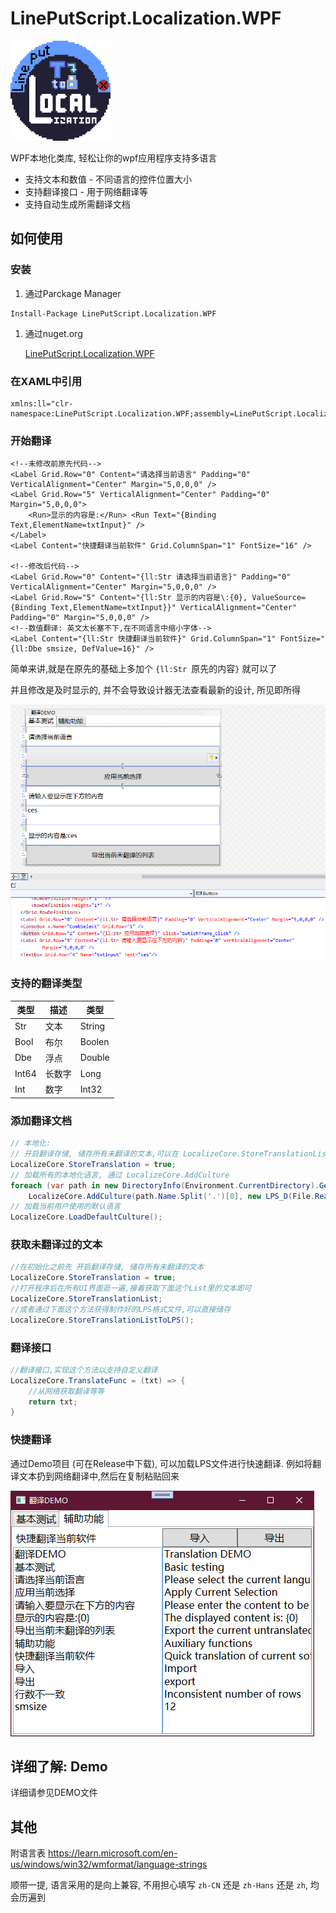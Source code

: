 # LinePutScript.Localization.WPF

<img src="https://github.com/LorisYounger/LinePutScript.Localization.WPF/raw/main/Localization.png" alt="Localization" style="zoom:50%;" />

WPF本地化类库, 轻松让你的wpf应用程序支持多语言

* 支持文本和数值 - 不同语言的控件位置大小
* 支持翻译接口 - 用于网络翻译等
* 支持自动生成所需翻译文档

## 如何使用

### 安装

1. 通过Parckage Manager

```
Install-Package LinePutScript.Localization.WPF
```

1. 通过nuget.org

   [LinePutScript.Localization.WPF](https://www.nuget.org/packages/LinePutScript.Localization.WPF/)

### 在XAML中引用

```xaml
xmlns:ll="clr-namespace:LinePutScript.Localization.WPF;assembly=LinePutScript.Localization.WPF"
```

### 开始翻译

```xaml
<!--未修改前原先代码-->
<Label Grid.Row="0" Content="请选择当前语言" Padding="0" VerticalAlignment="Center" Margin="5,0,0,0" />
<Label Grid.Row="5" VerticalAlignment="Center" Padding="0" Margin="5,0,0,0">
    <Run>显示的内容是:</Run> <Run Text="{Binding Text,ElementName=txtInput}" />
</Label>
<Label Content="快捷翻译当前软件" Grid.ColumnSpan="1" FontSize="16" />

<!--修改后代码-->
<Label Grid.Row="0" Content="{ll:Str 请选择当前语言}" Padding="0" VerticalAlignment="Center" Margin="5,0,0,0" />
<Label Grid.Row="5" Content="{ll:Str 显示的内容是\:{0}, ValueSource={Binding Text,ElementName=txtInput}}" VerticalAlignment="Center" Padding="0" Margin="5,0,0,0" />
<!--数值翻译: 英文太长塞不下,在不同语言中缩小字体-->
<Label Content="{ll:Str 快捷翻译当前软件}" Grid.ColumnSpan="1" FontSize="{ll:Dbe smsize, DefValue=16}" />
```

简单来讲,就是在原先的基础上多加个 `{ll:Str `原先的内容`}` 就可以了

并且修改是及时显示的, 并不会导致设计器无法查看最新的设计, 所见即所得

![image-20230630130456413](https://github.com/LorisYounger/LinePutScript.Localization.WPF/raw/main/README.assets/image-20230630130456413.png)

### 支持的翻译类型

| 类型  | 描述   | 类型   |
| ----- | ------ | ------ |
| Str   | 文本   | String |
| Bool  | 布尔   | Boolen |
| Dbe   | 浮点   | Double |
| Int64 | 长数字 | Long   |
| Int   | 数字   | Int32  |

### 添加翻译文档

```C#
// 本地化:
// 开启翻译存储, 储存所有未翻译的文本,可以在 LocalizeCore.StoreTranslationList 中查看所有未翻译过的文本
LocalizeCore.StoreTranslation = true;
// 加载所有的本地化语言, 通过 LocalizeCore.AddCulture
foreach (var path in new DirectoryInfo(Environment.CurrentDirectory).GetFiles("*.lps"))
    LocalizeCore.AddCulture(path.Name.Split('.')[0], new LPS_D(File.ReadAllText(path.FullName)));
// 加载当前用户使用的默认语言
LocalizeCore.LoadDefaultCulture();
```

### 获取未翻译过的文本

```C#
//在初始化之前先 开启翻译存储, 储存所有未翻译的文本
LocalizeCore.StoreTranslation = true;
//打开程序后在所有UI界面逛一遍,接着获取下面这个List里的文本即可
LocalizeCore.StoreTranslationList;
//或者通过下面这个方法获得制作好的LPS格式文件,可以直接储存
LocalizeCore.StoreTranslationListToLPS();
```

### 翻译接口

```C#
//翻译接口,实现这个方法以支持自定义翻译
LocalizeCore.TranslateFunc = (txt) => {
    //从网络获取翻译等等
    return txt;
}
```

### 快捷翻译

通过Demo项目 (可在Release中下载), 可以加载LPS文件进行快速翻译. 例如将翻译文本扔到网络翻译中,然后在复制粘贴回来

![image-20230630134103494](https://github.com/LorisYounger/LinePutScript.Localization.WPF/raw/main/README.assets/image-20230630134103494.png)

## 详细了解: Demo

详细请参见DEMO文件

## 其他

附语言表 https://learn.microsoft.com/en-us/windows/win32/wmformat/language-strings

顺带一提, 语言采用的是向上兼容, 不用担心填写 `zh-CN` 还是 `zh-Hans` 还是 `zh`, 均会历遍到

